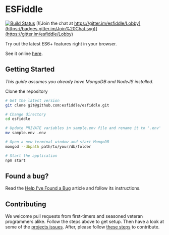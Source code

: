 ESFiddle
===

[![Build Status](https://travis-ci.org/esfiddle/esfiddle.png?branch=master)](https://travis-ci.org/esfiddle/esfiddle) [![Join the chat at https://gitter.im/esfiddle/Lobby](https://badges.gitter.im/Join%20Chat.svg)](https://gitter.im/esfiddle/Lobby)

Try out the latest ES6+ features right in your browser.

See it online [here](https://esfiddle.net/).

Getting Started
------------
*This guide assumes you already have MongoDB and NodeJS installed.*

Clone the repository
```bash
# Get the latest version
git clone git@github.com:esfiddle/esfiddle.git

# Change directory
cd esfiddle

# Update PRIVATE variables in sample.env file and rename it to '.env'
mv sample.env .env

# Open a new terminal window and start MongoDB
mongod --dbpath path/to/your/db/folder

# Start the application
npm start
```

Found a bug?
------------
Read the [Help I've Found a Bug](REPORTBUG.md) article and follow its instructions.


Contributing
------------
We welcome pull requests from first-timers and seasoned veteran programmers alike. Follow the steps above to get setup.
Then have a look at some of the [projects issues](https://github.com/esfiddle/esfiddle/labels/up-for-grabs). After, please follow [these steps](CONTRIBUTE.md) to contribute.



